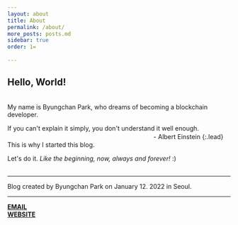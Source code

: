 ```yaml
---
layout: about
title: About
permalink: /about/
more_posts: posts.md
sidebar: true
order: 1=
  
---
```


## Hello, World!
<br>
My name is Byungchan Park, who dreams of becoming a blockchain developer.
<br>

If you can't explain it simply, you don't understand it well enough. 　　　　　　　　　　　　　　　　　　　　　　　&nbsp;&nbsp;- Albert Einstein
{:.lead}
This is why I started this blog.
<br>

Let's do it. _Like the beginning, now, always and forever!_ :)
<br>
<br>

<!--posts_list-->

---
<!--author-->
Blog created by Byungchan Park on January 12. 2022 in Seoul.<br>

---

**[EMAIL]** <br>
**[WEBSITE]**


<!--Links-->

[email]: https://prettygood236@gmail.com
[website]: https://prettygood236.github.io/
